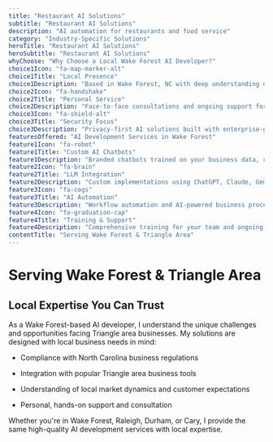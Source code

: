 ```yaml
---
title: "Restaurant AI Solutions"
subtitle: "Restaurant AI Solutions"
description: "AI automation for restaurants and food service"
category: "Industry-Specific Solutions"
heroTitle: "Restaurant AI Solutions"
heroSubtitle: "Restaurant AI Solutions"
whyChoose: "Why Choose a Local Wake Forest AI Developer?"
choice1Icon: "fa-map-marker-alt"
choice1Title: "Local Presence"
choice1Description: "Based in Wake Forest, NC with deep understanding of Triangle area business needs and regulations"
choice2Icon: "fa-handshake"
choice2Title: "Personal Service"
choice2Description: "Face-to-face consultations and ongoing support for Wake Forest and surrounding communities"
choice3Icon: "fa-shield-alt"
choice3Title: "Security Focus"
choice3Description: "Privacy-first AI solutions built with enterprise-grade security for sensitive business data"
featuresOffered: "AI Development Services in Wake Forest"
feature1Icon: "fa-robot"
feature1Title: "Custom AI Chatbots"
feature1Description: "Branded chatbots trained on your business data, customer interactions, and brand voice. Perfect for 24/7 customer support and lead qualification."
feature2Icon: "fa-brain"
feature2Title: "LLM Integration"
feature2Description: "Custom implementations using ChatGPT, Claude, Gemini, and Mistral. Secure, scalable solutions tailored to your specific use cases."
feature3Icon: "fa-cogs"
feature3Title: "AI Automation"
feature3Description: "Workflow automation and AI-powered business processes. Integrate with your existing tools and systems for maximum efficiency."
feature4Icon: "fa-graduation-cap"
feature4Title: "Training & Support"
feature4Description: "Comprehensive training for your team and ongoing support to ensure successful AI implementation and adoption."
contentTitle: "Serving Wake Forest & Triangle Area"
---
```


# Serving Wake Forest & Triangle Area

## Local Expertise You Can Trust

As a Wake Forest-based AI developer, I understand the unique challenges and opportunities facing Triangle area businesses. My solutions are designed with local business needs in mind:

- Compliance with North Carolina business regulations

- Integration with popular Triangle area business tools

- Understanding of local market dynamics and customer expectations

- Personal, hands-on support and consultation

Whether you're in Wake Forest, Raleigh, Durham, or Cary, I provide the same high-quality AI development services with local expertise.